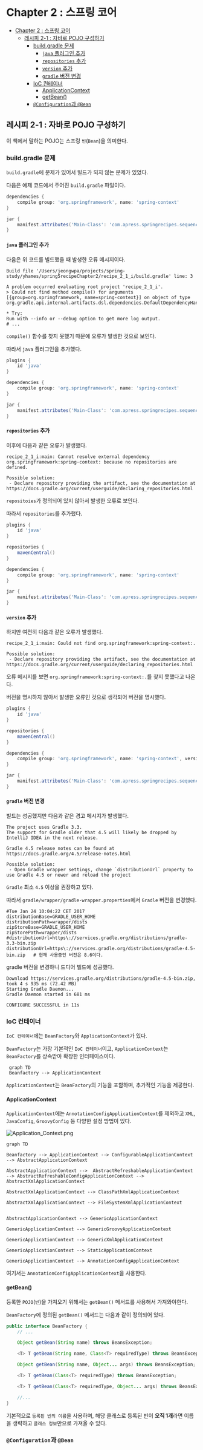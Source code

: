 # Chapter 2 : 스프링 코어

- [Chapter 2 : 스프링 코어](#chapter-2--스프링-코어)
  - [레시피 2-1 : 자바로 POJO 구성하기](#레시피-2-1--자바로-pojo-구성하기)
    - [build.gradle 문제](#buildgradle-문제)
      - [`java` 플러그인 추가](#java-플러그인-추가)
      - [`repositories` 추가](#repositories-추가)
      - [`version` 추가](#version-추가)
      - [`gradle` 버전 변경](#gradle-버전-변경)
    - [IoC 컨테이너](#ioc-컨테이너)
      - [ApplicationContext](#applicationcontext)
      - [getBean()](#getbean)
    - [`@Configuration`과 `@Bean`](#configuration과-bean)

## 레시피 2-1 : 자바로 POJO 구성하기

이 책에서 말하는 POJO는 스프링 `빈`(`Bean`)을 의미한다.

### build.gradle 문제

`build.gradle`에 문제가 있어서 빌드가 되지 않는 문제가 있었다.

다음은 예제 코드에서 주어진 `build.gradle` 파일이다.

```groovy
dependencies {
    compile group: 'org.springframework', name: 'spring-context'
}

jar {
    manifest.attributes('Main-Class': 'com.apress.springrecipes.sequence.Main')
}
```

#### `java` 플러그인 추가

다음은 위 코드를 빌드했을 때 발생한 오류 메시지이다.

```shell
Build file '/Users/jeongwpa/projects/spring-study/yhames/spring5recipeChapter2/recipe_2_1_i/build.gradle' line: 3

A problem occurred evaluating root project 'recipe_2_1_i'.
> Could not find method compile() for arguments [{group=org.springframework, name=spring-context}] on object of type org.gradle.api.internal.artifacts.dsl.dependencies.DefaultDependencyHandler.

* Try:
Run with --info or --debug option to get more log output.
# ...
```

`compile()` 함수를 찾지 못했기 때문에 오류가 발생한 것으로 보인다.

따라서 `java` 플러그인을 추가했다.

```groovy
plugins {
    id 'java'
}

dependencies {
    compile group: 'org.springframework', name: 'spring-context'
}

jar {
    manifest.attributes('Main-Class': 'com.apress.springrecipes.sequence.Main')
}
```

#### `repositories` 추가

이후에 다음과 같은 오류가 발생했다.

```shell
recipe_2_1_i:main: Cannot resolve external dependency org.springframework:spring-context: because no repositories are defined.

Possible solution:
 - Declare repository providing the artifact, see the documentation at https://docs.gradle.org/current/userguide/declaring_repositories.html
```

`repositoies`가 정의되어 있지 않아서 발생한 오류로 보인다.

따라서 `repositories`를 추가했다.

```groovy
plugins {
    id 'java'
}

repositories {
    mavenCentral()
}

dependencies {
    compile group: 'org.springframework', name: 'spring-context'
}

jar {
    manifest.attributes('Main-Class': 'com.apress.springrecipes.sequence.Main')
}
```

#### `version` 추가

하지만 여전히 다음과 같은 오류가 발생했다.

```shell
recipe_2_1_i:main: Could not find org.springframework:spring-context:.

Possible solution:
 - Declare repository providing the artifact, see the documentation at https://docs.gradle.org/current/userguide/declaring_repositories.html
```

오류 메시지를 보면 `org.springframework:spring-context:.`를 찾지 못했다고 나온다.

버전을 명시하지 않아서 발생한 오류인 것으로 생각되어 버전을 명시했다.

```groovy
plugins {
    id 'java'
}

repositories {
    mavenCentral()
}

dependencies {
    compile group: 'org.springframework', name: 'spring-context', version: '5.3.32'
}

jar {
    manifest.attributes('Main-Class': 'com.apress.springrecipes.sequence.Main')
}
```

#### `gradle` 버전 변경

빌드는 성공했지만 다음과 같은 경고 메시지가 발생했다.

```shell
The project uses Gradle 3.3.
The support for Gradle older that 4.5 will likely be dropped by IntelliJ IDEA in the next release.

Gradle 4.5 release notes can be found at https://docs.gradle.org/4.5/release-notes.html

Possible solution:
 - Open Gradle wrapper settings, change `distributionUrl` property to use Gradle 4.5 or newer and reload the project

```

`Gradle` 최소 `4.5` 이상을 권장하고 있다.

따라서 `gradle/wrapper/gradle-wrapper.properties`에서 `Gradle` 버전을 변경했다.

```properties
#Tue Jan 24 10:04:22 CET 2017
distributionBase=GRADLE_USER_HOME
distributionPath=wrapper/dists
zipStoreBase=GRADLE_USER_HOME
zipStorePath=wrapper/dists
#distributionUrl=https\://services.gradle.org/distributions/gradle-3.3-bin.zip
distributionUrl=https\://services.gradle.org/distributions/gradle-4.5-bin.zip   # 현재 사용중인 버전은 8.6이다.
```

gradle 버전을 변경하니 드디어 빌드에 성공했다.

```shell
Download https://services.gradle.org/distributions/gradle-4.5-bin.zip, took 4 s 935 ms (72.42 MB)
Starting Gradle Daemon...
Gradle Daemon started in 681 ms

CONFIGURE SUCCESSFUL in 11s
```

### IoC 컨테이너

`IoC 컨테이너`에는 `BeanFactory`와 `ApplicationContext`가 있다.

`BeanFactory`는 가장 기본적인 `IoC 컨테이너`이고, `ApplicationContext`는 `BeanFactory`를 상속받아 확장한 인터페이스이다.

```mermaid
 graph TD
 Beanfactory --> ApplicationContext
```

`ApplicationContext`는 `BeanFactory`의 기능을 포함하며, 추가적인 기능을 제공한다.

#### ApplicationContext

`ApplicationContext`에는 `AnnotationConfigApplicationContext`를 제외하고 `XML`, `JavaConfig`, `GroovyConfig` 등 다양한 설정 방법이 있다. 

![Application_Context.png](/images/Application_Context.png)

```mermaid
graph TD
 
Beanfactory --> ApplicationContext --> ConfigurableApplicationContext --> AbstractApplicationContext

AbstractApplicationContext -->  AbstractRefreshableApplicationContext --> AbstractRefreshableConfigApplicationContext --> AbstractXmlApplicationContext
 
AbstractXmlApplicationContext --> ClassPathXmlApplicationContext

AbstractXmlApplicationContext --> FileSystemXmlApplicationContext
 

AbstractApplicationContext --> GenericApplicationContext

GenericApplicationContext --> GenericGroovyApplicationContext

GenericApplicationContext --> GenericXmlApplicationContext

GenericApplicationContext --> StaticApplicationContext

GenericApplicationContext --> AnnotationConfigApplicationContext
```

여기서는 `AnnotationConfigApplicationContext`을 사용한다.

#### getBean()

등록한 `POJO`(`빈`)을 가져오기 위해서는 `getBean()` 메서드를 사용해서 가져와야한다.

`BeanFactory`에 정의된 `getBean()` 메서드는 다음과 같이 정의되어 있다.

```java
public interface BeanFactory {
    // ...

	Object getBean(String name) throws BeansException;

	<T> T getBean(String name, Class<T> requiredType) throws BeansException;

	Object getBean(String name, Object... args) throws BeansException;

	<T> T getBean(Class<T> requiredType) throws BeansException;

	<T> T getBean(Class<T> requiredType, Object... args) throws BeansException;

    //...
}
```

기본적으로 `등록된 빈의 이름`을 사용하며, 해당 클래스로 등록된 빈이 **오직 1개**라면 이름을 생략하고 `클래스 정보`만으로 가져올 수 있다.


### `@Configuration`과 `@Bean`


